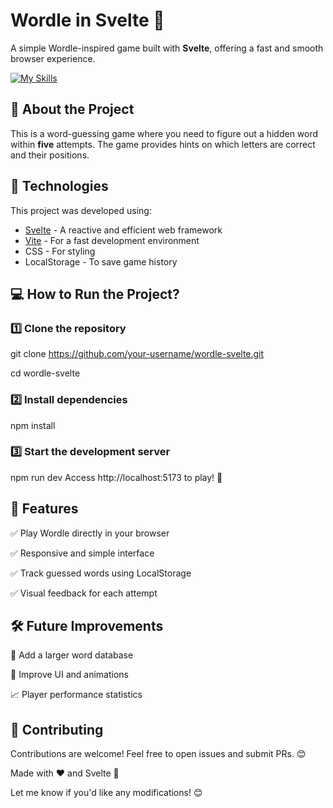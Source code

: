 # Wordle in Svelte 🎯

A simple Wordle-inspired game built with **Svelte**, offering a fast and smooth browser experience. 

[![My Skills](https://skillicons.dev/icons?i=html,css,ts,svelte,vite)](https://skillicons.dev)

## 🚀 About the Project

This is a word-guessing game where you need to figure out a hidden word within **five** attempts. The game provides hints on which letters are correct and their positions.

## 🔧 Technologies

This project was developed using:

- [Svelte](https://svelte.dev/) - A reactive and efficient web framework
- [Vite](https://vitejs.dev/) - For a fast development environment
- CSS - For styling
- LocalStorage - To save game history

## 💻 How to Run the Project?

### 1️⃣ Clone the repository

git clone https://github.com/your-username/wordle-svelte.git

cd wordle-svelte

### 2️⃣ Install dependencies

npm install

### 3️⃣ Start the development server

npm run dev
Access http://localhost:5173 to play! 🎉

## 📌 Features

✅ Play Wordle directly in your browser 

✅ Responsive and simple interface 

✅ Track guessed words using LocalStorage 

✅ Visual feedback for each attempt

## 🛠 Future Improvements

🌟 Add a larger word database

🎨 Improve UI and animations

📈 Player performance statistics

## 🤝 Contributing
Contributions are welcome! Feel free to open issues and submit PRs. 😊

Made with ❤️ and Svelte 🚀


Let me know if you'd like any modifications! 😊
